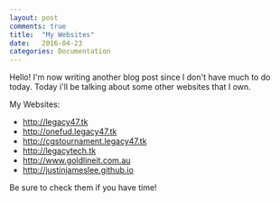 ```yaml
---
layout: post
comments: true
title:  "My Websites"
date:   2016-04-23
categories: Documentation
---
```


Hello! I'm now writing another blog post since I don't have much to do today. Today i'll be talking about some other websites that I own. 

My Websites:
<ul>
    <li><a href="http://legacy47.tk">http://legacy47.tk</a></li>
    <li><a href="http://onefud.legacy47.tk">http://onefud.legacy47.tk</a></li>
    <li><a href="http://cgstournament.legacy47.tk">http://cgstournament.legacy47.tk</a></li>
    <li><a href="http://legacytech.tk">http://legacytech.tk</a></li>
    <li><a href="http://www.goldlineit.com.au">http://www.goldlineit.com.au</a></li>
    <li><a href="http://justinjameslee.github.io">http://justinjameslee.github.io</a></li>
</ul>

Be sure to check them if you have time!
